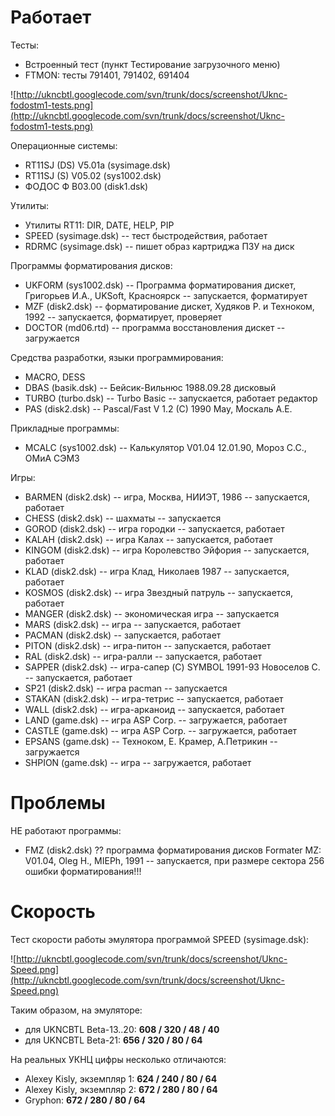 # Работает #

Тесты:
  * Встроенный тест (пункт Тестирование загрузочного меню)
  * FTMON: тесты 791401, 791402, 691404

![http://ukncbtl.googlecode.com/svn/trunk/docs/screenshot/Uknc-fodostm1-tests.png](http://ukncbtl.googlecode.com/svn/trunk/docs/screenshot/Uknc-fodostm1-tests.png)

Операционные системы:
  * RT11SJ (DS) V5.01a (sysimage.dsk)
  * RT11SJ (S) V05.02 (sys1002.dsk)
  * ФОДОС Ф В03.00 (disk1.dsk)

Утилиты:
  * Утилиты RT11: DIR, DATE, HELP, PIP
  * SPEED (sysimage.dsk) -- тест быстродействия, работает
  * RDRMC (sysimage.dsk) -- пишет образ картриджа ПЗУ на диск

Программы форматирования дисков:
  * UKFORM (sys1002.dsk) -- Программа форматирования дискет, Григорьев И.А., UKSoft, Красноярск -- запускается, форматирует
  * MZF (disk2.dsk) -- форматирование дискет, Худяков Р. и Техноком, 1992 -- запускается, форматирует, проверяет
  * DOCTOR (md06.rtd) -- программа восстановления дискет -- загружается

Средства разработки, языки программирования:
  * MACRO, DESS
  * DBAS (basik.dsk) -- Бейсик-Вильнюс 1988.09.28 дисковый
  * TURBO (turbo.dsk) -- Turbo Basic -- запускается, работает редактор
  * PAS (disk2.dsk) -- Pascal/Fast V 1.2 (C) 1990 May, Москаль А.Е.

Прикладные программы:
  * MCALC (sys1002.dsk)  -- Калькулятор V01.04 12.01.90, Мороз С.С., ОМиА СЭМЗ

Игры:
  * BARMEN (disk2.dsk) -- игра, Москва, НИИЭТ, 1986 -- запускается, работает
  * CHESS (disk2.dsk) -- шахматы -- запускается
  * GOROD (disk2.dsk) -- игра городки -- запускается, работает
  * KALAH (disk2.dsk) -- игра Калах -- запускается, работает
  * KINGOM (disk2.dsk) -- игра Королевство Эйфория -- запускается, работает
  * KLAD (disk2.dsk) -- игра Клад, Николаев 1987 -- запускается, работает
  * KOSMOS (disk2.dsk) -- игра Звездный патруль -- запускается, работает
  * MANGER (disk2.dsk) -- экономическая игра -- запускается
  * MARS (disk2.dsk) -- игра -- запускается, работает
  * PACMAN (disk2.dsk) -- запускается, работает
  * PITON (disk2.dsk) -- игра-питон -- запускается, работает
  * RAL (disk2.dsk) -- игра-ралли -- запускается, работает
  * SAPPER (disk2.dsk) -- игра-сапер (C) SYMBOL 1991-93 Новоселов С. -- запускается, работает
  * SP21 (disk2.dsk) -- игра pacman -- запускается
  * STAKAN (disk2.dsk) -- игра-тетрис -- запускается, работает
  * WALL (disk2.dsk) -- игра-арканоид -- запускается, работает
  * LAND (game.dsk) -- игра ASP Corp. -- загружается, работает
  * CASTLE (game.dsk) -- игра ASP Corp. -- загружается, работает
  * EPSANS (game.dsk) -- Техноком, Е. Крамер, А.Петрикин -- загружается
  * SHPION (game.dsk) -- игра -- загружается, работает

# Проблемы #

НЕ работают программы:
  * FMZ    (disk2.dsk) ?? программа форматирования дисков Formater MZ: V01.04, Oleg H., MIEPh, 1991 -- запускается, при размере сектора 256 ошибки форматирования!!!

# Скорость #

Тест скорости работы эмулятора программой SPEED (sysimage.dsk):

![http://ukncbtl.googlecode.com/svn/trunk/docs/screenshot/Uknc-Speed.png](http://ukncbtl.googlecode.com/svn/trunk/docs/screenshot/Uknc-Speed.png)

Таким образом, на эмуляторе:
  * для UKNCBTL Beta-13..20: **608 / 320 / 48 / 40**
  * для UKNCBTL Beta-21: **656 / 320 / 80 / 64**

На реальных УКНЦ цифры несколько отличаются:
  * Alexey Kisly, экземпляр 1: **624 / 240 / 80 / 64**
  * Alexey Kisly, экземпляр 2: **672 / 280 / 80 / 64**
  * Gryphon: **672 / 280 / 80 / 64**